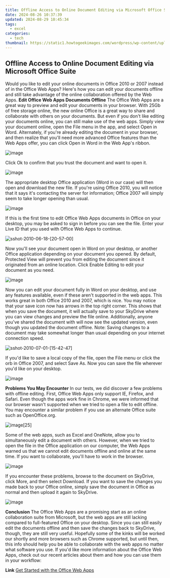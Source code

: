 ```yaml
---
title: Offline Access to Online Document Editing via Microsoft Office Suite
date: 2024-08-26 10:37:39
updated: 2024-08-29 10:45:34
tags:
  - excel
categories:
  - tech
thumbnail: https://static1.howtogeekimages.com/wordpress/wp-content/uploads/2010/07/sshot20100618205523.png
---
```


## Offline Access to Online Document Editing via Microsoft Office Suite

Would you like to edit your online documents in Office 2010 or 2007 instead of in the Office Web Apps? Here's how you can edit your documents offline and still take advantage of the online collaboration offered by the Web Apps. **Edit Office Web Apps Documents Offline** The Office Web Apps are a great way to preview and edit your documents in your browser. With 25Gb of free storage online, the new online Office is a great way to share and collaborate with others on your documents. But even if you don't like editing your documents online, you can still make use of the web apps. Simply view your document online, open the File menu in the app, and select Open in Word. Alternately, if you're already editing the document in your browser, and then realize that you'll need more advanced Office features than the Web Apps offer, you can click Open in Word in the Web App's ribbon. 

![image](https://static1.howtogeekimages.com/wordpress/wp-content/uploads/2010/07/image.png) 

 Click Ok to confirm that you trust the document and want to open it. 

![image](https://static1.howtogeekimages.com/wordpress/wp-content/uploads/2010/07/image1.png) 

 The appropriate desktop Office application (Word in our case) will then open and download the new file. If you're using Office 2010, you will notice that it says it's contacting the server for information; Office 2007 will simply seem to take longer opening than usual. 

![image](https://static1.howtogeekimages.com/wordpress/wp-content/uploads/2010/07/image2.png) 

 If this is the first time to edit Office Web Apps documents in Office on your desktop, you may be asked to sign in before you can see the file. Enter your Live ID that you used with Office Web Apps to continue. 

![sshot-2010-06-18-[20-57-00]](https://static1.howtogeekimages.com/wordpress/wp-content/uploads/2010/07/sshot20100618205700.png) 

 Now you'll see your document open in Word on your desktop, or another Office application depending on your document you opened. By default, Protected View will prevent you from editing the document since it originated from an online location. Click Enable Editing to edit your document as you need. 

![image](https://static1.howtogeekimages.com/wordpress/wp-content/uploads/2010/07/image3.png) 

 Now you can edit your document fully in Word on your desktop, and use any features available, even if these aren't supported in the web apps. This works great in both Office 2010 and 2007, which is nice. You may notice that your save icon now has arrows in the top right corner. This shows that when you save the document, it will actually save to your SkyDrive where you can view changes and preview the file online. Additionally, anyone you've shared the document with will now see the updated version, even though you updated the document offline. Note: Saving changes to a document may take somewhat longer than usual depending on your internet connection speed. 

![sshot-2010-07-01-[15-42-47]](https://static1.howtogeekimages.com/wordpress/wp-content/uploads/2010/07/sshot20100701154247.png) 

 If you'd like to save a local copy of the file, open the File menu or click the orb in Office 2007, and select Save As. Now you can save the file wherever you'd like on your desktop. 

![image](https://static1.howtogeekimages.com/wordpress/wp-content/uploads/2010/07/image4.png) 

**Problems You May Encounter** In our tests, we did discover a few problems with offline editing. First, Office Web Apps only support IE, Firefox, and Safari. Even though the apps work fine in Chrome, we were informed that our browser wasn't supported when we tried to open a file to edit offline. You may encounter a similar problem if you use an alternate Office suite such as OpenOffice.org. 

![image[25]](https://static1.howtogeekimages.com/wordpress/wp-content/uploads/2010/07/image25.png) 

 Some of the web apps, such as Excel and OneNote, allow you to simultaneously edit a document with others. However, when we tried to open the file in the Office application on our computer, the Web Apps warned us that we cannot edit documents offline and online at the same time. If you want to collaborate, you'll have to work in the browser. 

![image](https://static1.howtogeekimages.com/wordpress/wp-content/uploads/2010/07/image5.png) 

 If you encounter these problems, browse to the document on SkyDrive, click More, and then select Download. If you want to save the changes you made back to your Office online, simply save the document in Office as normal and then upload it again to SkyDrive. 

![image](https://static1.howtogeekimages.com/wordpress/wp-content/uploads/2010/07/image6.png) 

**Conclusion** The Office Web Apps are a promising start as an online collaboration suite from Microsoft, but the web apps are still lacking compared to full-featured Office on your desktop. Since you can still easily edit the documents offline and then save the changes back to SkyDrive, though, they are still very useful. Hopefully some of the kinks will be worked our shortly and more browsers such as Chrome supported, but until then, this info should help you be able to collaborate with the web apps no matter what software you use. If you'd like more information about the Office Web Apps, check out our recent articles about them and how you can use them in your workflow: 

**Link** [Get Started with the Office Web Apps](http://office.live.com/)

<ins class="adsbygoogle"
     style="display:block"
     data-ad-format="autorelaxed"
     data-ad-client="ca-pub-7571918770474297"
     data-ad-slot="1223367746"></ins>



<ins class="adsbygoogle"
     style="display:block"
     data-ad-client="ca-pub-7571918770474297"
     data-ad-slot="8358498916"
     data-ad-format="auto"
     data-full-width-responsive="true"></ins>
